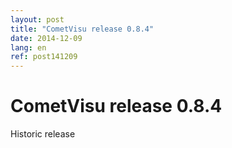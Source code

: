 ```yaml
---
layout: post
title: "CometVisu release 0.8.4"
date: 2014-12-09
lang: en
ref: post141209
---
```


CometVisu release 0.8.4
=======================

Historic release